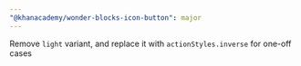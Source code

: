 ```yaml
---
"@khanacademy/wonder-blocks-icon-button": major
---
```


Remove `light` variant, and replace it with `actionStyles.inverse` for one-off cases
